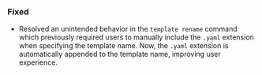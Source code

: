 <!--
A new scriv changelog fragment.

Uncomment the section that is right (remove the HTML comment wrapper).
-->

<!--
### Removed

- A bullet item for the Removed category.

-->
<!--
### Added

- A bullet item for the Added category.

-->
<!--
### Changed

- A bullet item for the Changed category.

-->
<!--
### Deprecated

- A bullet item for the Deprecated category.

-->
### Fixed

* Resolved an unintended behavior in the `template rename` command which previously required users to manually include the `.yaml` extension when specifying the template name. Now, the `.yaml` extension is automatically appended to the template name, improving user experience.

<!--
### Security

- A bullet item for the Security category.

-->
